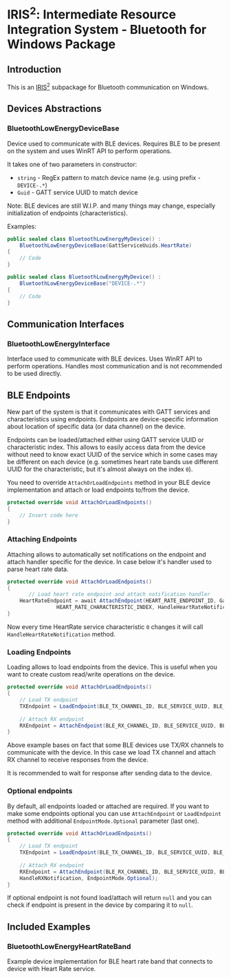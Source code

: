 ﻿# IRIS<sup>2</sup>: Intermediate Resource Integration System - Bluetooth for Windows Package

## Introduction
This is an [IRIS<sup>2</sup>](https://github.com/H1M4W4R1/IRIS) subpackage for Bluetooth communication on
Windows.

## Devices Abstractions
### BluetoothLowEnergyDeviceBase
Device used to communicate with BLE devices. Requires
BLE to be present on the system and uses WinRT API to
perform operations.

It takes one of two parameters in constructor:

* `string` - RegEx pattern to match device name (e.g.
  using prefix - `DEVICE-.*`)
* `Guid` - GATT service UUID to match device

Note: BLE devices are still W.I.P. and many things may
change, especially initialization of endpoints
(characteristics).

Examples:

```cs
public sealed class BluetoothLowEnergyMyDevice() :
    BluetoothLowEnergyDeviceBase(GattServiceUuids.HeartRate)
{
    // Code
}
```

```cs
public sealed class BluetoothLowEnergyMyDevice() :
    BluetoothLowEnergyDeviceBase("DEVICE-.*")
{
    // Code
}
```

## Communication Interfaces
### BluetoothLowEnergyInterface
Interface used to communicate with BLE devices. Uses WinRT
API to perform operations. Handles most communication
and is not recommended to be used directly.

## BLE Endpoints
New part of the system is that it communicates with GATT services
and characteristics using endpoints. Endpoints are device-specific
information about location of specific data (or data channel) on the
device.

Endpoints can be loaded/attached either using GATT service UUID or
characteristic index. This allows to easily access data from the
device without need to know exact UUID of the service which in some cases
may be different on each device (e.g. sometimes heart rate bands use
different UUID for the characteristic, but it's almost always on the
index `0`).

You need to override `AttachOrLoadEndpoints` method in your BLE device
implementation and attach or load endpoints to/from the device.

```cs
protected override void AttachOrLoadEndpoints()
{
    // Insert code here
}
```

### Attaching Endpoints
Attaching allows to automatically set notifications on the endpoint and attach
handler specific for the device. In case below it's handler used to parse heart
rate data.

```csharp
protected override void AttachOrLoadEndpoints()
{
       // Load heart rate endpoint and attach notification handler
    HeartRateEndpoint = await AttachEndpoint(HEART_RATE_ENDPOINT_ID, GattServiceUuids.HeartRate,
                HEART_RATE_CHARACTERISTIC_INDEX, HandleHeartRateNotification);
}
```

Now every time HeartRate service characteristic `0` changes it will call `HandleHeartRateNotification`
method.

### Loading Endpoints
Loading allows to load endpoints from the device. This is useful when you want
to create custom read/write operations on the device.

```csharp
protected override void AttachOrLoadEndpoints()
{
    // Load TX endpoint
    TXEndpoint = LoadEndpoint(BLE_TX_CHANNEL_ID, BLE_SERVICE_UUID, BLE_TX_CHARACTERISTIC_UUID);
   
    // Attach RX endpoint
    RXEndpoint = AttachEndpoint(BLE_RX_CHANNEL_ID, BLE_SERVICE_UUID, BLE_RX_CHARACTERISTIC_UUID, HandleRXNotification);
}
```

Above example bases on fact that some BLE devices use TX/RX channels to communicate
with the device. In this case we load TX channel and attach RX channel to
receive responses from the device.

It is recommended to wait for response after sending data to the device.

### Optional endpoints
By default, all endpoints loaded or attached are required. If you want to make
some endpoints optional you can use `AttachEndpoint` or `LoadEndpoint` method
with additional `EndpointMode.Optional` parameter (last one).

```csharp
protected override void AttachOrLoadEndpoints()
{
    // Load TX endpoint
    TXEndpoint = LoadEndpoint(BLE_TX_CHANNEL_ID, BLE_SERVICE_UUID, BLE_TX_CHARACTERISTIC_UUID);
   
    // Attach RX endpoint
    RXEndpoint = AttachEndpoint(BLE_RX_CHANNEL_ID, BLE_SERVICE_UUID, BLE_RX_CHARACTERISTIC_UUID, 
    HandleRXNotification, EndpointMode.Optional);
}
```
If optional endpoint is not found load/attach will return `null` and you can
check if endpoint is present in the device by comparing it to `null`.

## Included Examples
### BluetoothLowEnergyHeartRateBand
Example device implementation for BLE heart rate band that
connects to device with Heart Rate service.

